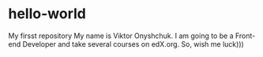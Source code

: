 # hello-world
My firsst repository
My name is Viktor Onyshchuk. I am going to be a Front-end Developer and take several courses on edX.org. So, wish me luck)))
